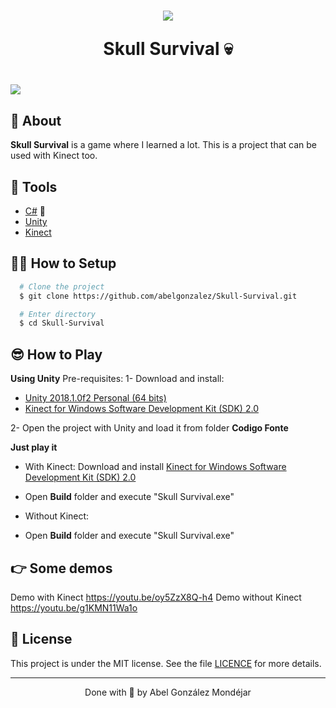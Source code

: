 <h1 align="center">
  <img 
    src="https://github.com/abelgonzalez/Skull-Survival/tree/main/Doc/game.jpg"
  />
  <p>Skull Survival 💀</p>
</h1>


<h1>
  <img 
    src="https://github.com/abelgonzalez/Skull-Survival/tree/main/Doc/demo.gif"
  />
</h1>


## 🧾 About

**Skull Survival** is a game where I learned a lot. This is a project that can be used with Kinect too.

## 🔧 Tools

- [C#](https://www.w3schools.com/cs/index.php) 💚
- [Unity](https://unity.com/)
- [Kinect](http://www.kinect.com/)

## 👨‍💻 How to Setup

```bash
  # Clone the project
  $ git clone https://github.com/abelgonzalez/Skull-Survival.git
```
```bash
  # Enter directory
  $ cd Skull-Survival
```

## 😎 How to Play

**Using Unity**
Pre-requisites:
1- Download and install:
- [Unity 2018.1.0f2 Personal (64 bits)](https://unity3d.com/pt/unity/whats-new/unity-2018.1.0)
- [Kinect for Windows Software Development Kit (SDK) 2.0](https://www.microsoft.com/en-us/download/details.aspx?id=44561)

2- Open the project with Unity and load it from folder **Codigo Fonte**

**Just play it**
- With Kinect:
Download and install [Kinect for Windows Software Development Kit (SDK) 2.0](https://www.microsoft.com/en-us/download/details.aspx?id=44561)
- Open **Build** folder and execute "Skull Survival.exe"

- Without Kinect: 
- Open **Build** folder and execute "Skull Survival.exe"

## 👉 Some demos
Demo with Kinect https://youtu.be/oy5ZzX8Q-h4
Demo without Kinect https://youtu.be/g1KMN11Wa1o


## 📝 License

This project is under the MIT license. See the file <a href="https://github.com/abelgonzalez/Skull-Survival/LICENSE">LICENCE</a> for more details.

---

<p align="center">Done with 💙 by Abel González Mondéjar</p>



